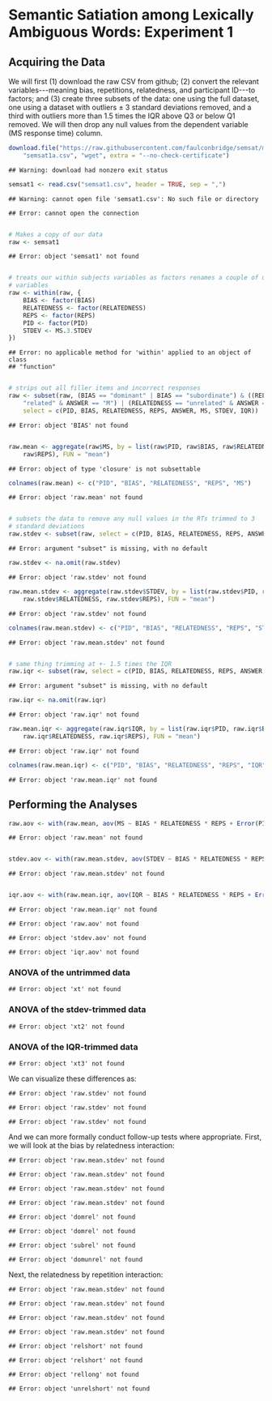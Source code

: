 Semantic Satiation among Lexically Ambiguous Words: Experiment 1
================================================================

Acquiring the Data
------------------

We will first (1) download the raw CSV from github; (2) convert the relevant variables---meaning bias, repetitions, relatedness, and participant ID---to factors; and (3) create three subsets of the data: one using the full dataset, one using a dataset with outliers $\pm$ 3 standard deviations removed, and a third with outliers more than 1.5 times the IQR above Q3 or below Q1 removed. We will then drop any null values from the dependent variable (MS response time) column.


```r
download.file("https://raw.githubusercontent.com/faulconbridge/semsat/master/SemSat1/SemSat1a_compiled.csv", 
    "semsat1a.csv", "wget", extra = "--no-check-certificate")
```

```
## Warning: download had nonzero exit status
```

```r
semsat1 <- read.csv("semsat1.csv", header = TRUE, sep = ",")
```

```
## Warning: cannot open file 'semsat1.csv': No such file or directory
```

```
## Error: cannot open the connection
```

```r

# Makes a copy of our data
raw <- semsat1
```

```
## Error: object 'semsat1' not found
```

```r

# treats our within subjects variables as factors renames a couple of ugly
# variables
raw <- within(raw, {
    BIAS <- factor(BIAS)
    RELATEDNESS <- factor(RELATEDNESS)
    REPS <- factor(REPS)
    PID <- factor(PID)
    STDEV <- MS.3.STDEV
})
```

```
## Error: no applicable method for 'within' applied to an object of class
## "function"
```

```r

# strips out all filler items and incorrect responses
raw <- subset(raw, (BIAS == "dominant" | BIAS == "subordinate") & ((RELATEDNESS == 
    "related" & ANSWER == "M") | (RELATEDNESS == "unrelated" & ANSWER == "C")), 
    select = c(PID, BIAS, RELATEDNESS, REPS, ANSWER, MS, STDEV, IQR))
```

```
## Error: object 'BIAS' not found
```

```r

raw.mean <- aggregate(raw$MS, by = list(raw$PID, raw$BIAS, raw$RELATEDNESS, 
    raw$REPS), FUN = "mean")
```

```
## Error: object of type 'closure' is not subsettable
```

```r
colnames(raw.mean) <- c("PID", "BIAS", "RELATEDNESS", "REPS", "MS")
```

```
## Error: object 'raw.mean' not found
```

```r

# subsets the data to remove any null values in the RTs trimmed to 3
# standard deviations
raw.stdev <- subset(raw, select = c(PID, BIAS, RELATEDNESS, REPS, ANSWER, STDEV))
```

```
## Error: argument "subset" is missing, with no default
```

```r
raw.stdev <- na.omit(raw.stdev)
```

```
## Error: object 'raw.stdev' not found
```

```r
raw.mean.stdev <- aggregate(raw.stdev$STDEV, by = list(raw.stdev$PID, raw.stdev$BIAS, 
    raw.stdev$RELATEDNESS, raw.stdev$REPS), FUN = "mean")
```

```
## Error: object 'raw.stdev' not found
```

```r
colnames(raw.mean.stdev) <- c("PID", "BIAS", "RELATEDNESS", "REPS", "STDEV")
```

```
## Error: object 'raw.mean.stdev' not found
```

```r

# same thing trimming at +- 1.5 times the IQR
raw.iqr <- subset(raw, select = c(PID, BIAS, RELATEDNESS, REPS, ANSWER, IQR))
```

```
## Error: argument "subset" is missing, with no default
```

```r
raw.iqr <- na.omit(raw.iqr)
```

```
## Error: object 'raw.iqr' not found
```

```r
raw.mean.iqr <- aggregate(raw.iqr$IQR, by = list(raw.iqr$PID, raw.iqr$BIAS, 
    raw.iqr$RELATEDNESS, raw.iqr$REPS), FUN = "mean")
```

```
## Error: object 'raw.iqr' not found
```

```r
colnames(raw.mean.iqr) <- c("PID", "BIAS", "RELATEDNESS", "REPS", "IQR")
```

```
## Error: object 'raw.mean.iqr' not found
```


Performing the Analyses
-----------------------


```r
raw.aov <- with(raw.mean, aov(MS ~ BIAS * RELATEDNESS * REPS + Error(PID)))
```

```
## Error: object 'raw.mean' not found
```

```r

stdev.aov <- with(raw.mean.stdev, aov(STDEV ~ BIAS * RELATEDNESS * REPS + Error(PID)))
```

```
## Error: object 'raw.mean.stdev' not found
```

```r

iqr.aov <- with(raw.mean.iqr, aov(IQR ~ BIAS * RELATEDNESS * REPS + Error(PID)))
```

```
## Error: object 'raw.mean.iqr' not found
```

```
## Error: object 'raw.aov' not found
```

```
## Error: object 'stdev.aov' not found
```

```
## Error: object 'iqr.aov' not found
```


### ANOVA of the untrimmed data ###

```
## Error: object 'xt' not found
```


### ANOVA of the stdev-trimmed data ###

```
## Error: object 'xt2' not found
```


### ANOVA of the IQR-trimmed data ###

```
## Error: object 'xt3' not found
```


We can visualize these differences as:

```
## Error: object 'raw.stdev' not found
```

```
## Error: object 'raw.stdev' not found
```

```
## Error: object 'raw.stdev' not found
```


And we can more formally conduct follow-up tests where appropriate. First, we will look at the bias by relatedness interaction:

```
## Error: object 'raw.mean.stdev' not found
```

```
## Error: object 'raw.mean.stdev' not found
```

```
## Error: object 'raw.mean.stdev' not found
```

```
## Error: object 'raw.mean.stdev' not found
```

```
## Error: object 'domrel' not found
```

```
## Error: object 'domrel' not found
```

```
## Error: object 'subrel' not found
```

```
## Error: object 'domunrel' not found
```


Next, the relatedness by repetition interaction:

```
## Error: object 'raw.mean.stdev' not found
```

```
## Error: object 'raw.mean.stdev' not found
```

```
## Error: object 'raw.mean.stdev' not found
```

```
## Error: object 'raw.mean.stdev' not found
```

```
## Error: object 'relshort' not found
```

```
## Error: object 'relshort' not found
```

```
## Error: object 'rellong' not found
```

```
## Error: object 'unrelshort' not found
```

